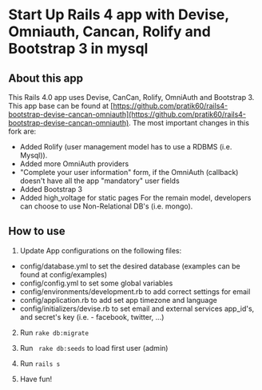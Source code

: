 # Start Up Rails 4 app with Devise, Omniauth, Cancan, Rolify and Bootstrap 3 in mysql

## About this app
This Rails 4.0 app uses Devise, CanCan, Rolify, OmniAuth and Bootstrap 3.
This app base can be found at [https://github.com/pratik60/rails4-bootstrap-devise-cancan-omniauth](https://github.com/pratik60/rails4-bootstrap-devise-cancan-omniauth).
The most important changes in this fork are:
*   Added Rolify (user management model has to use a RDBMS (i.e. Mysql)).
*   Added more OmniAuth providers
*   "Complete your user information" form, if the OmniAuth (callback) doesn't have all the app "mandatory" user fields
*   Added Bootstrap 3
*   Added high_voltage for static pages
For the remain model, developers can choose to use Non-Relational DB's (i.e. mongo).

## How to use
1) Update App configurations on the following files:

*   config/database.yml to set the desired database (examples can be found at config/examples)
*   config/config.yml to set some global variables
*   config/environments/development.rb to add correct settings for email
*   config/application.rb to add set app timezone and language
*   config/initializers/devise.rb to set email and external services app_id's, and secret's key (i.e. - facebook, twitter, ...)

2) Run `` rake db:migrate ``

4) Run `` rake db:seeds`` to load first user (admin)

5) Run `` rails s ``

6) Have fun!
